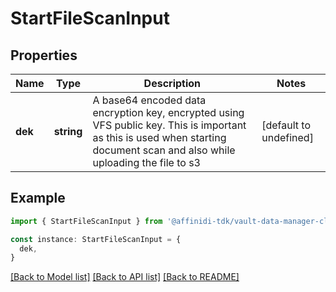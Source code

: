 # StartFileScanInput

## Properties

| Name    | Type       | Description                                                                                                                                                                 | Notes                  |
| ------- | ---------- | --------------------------------------------------------------------------------------------------------------------------------------------------------------------------- | ---------------------- |
| **dek** | **string** | A base64 encoded data encryption key, encrypted using VFS public key. This is important as this is used when starting document scan and also while uploading the file to s3 | [default to undefined] |

## Example

```typescript
import { StartFileScanInput } from '@affinidi-tdk/vault-data-manager-client'

const instance: StartFileScanInput = {
  dek,
}
```

[[Back to Model list]](../README.md#documentation-for-models) [[Back to API list]](../README.md#documentation-for-api-endpoints) [[Back to README]](../README.md)
